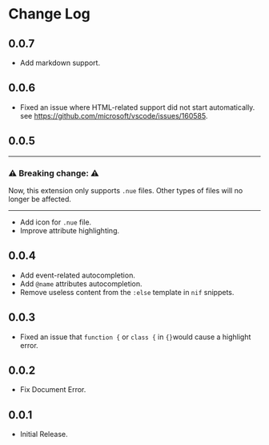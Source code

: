 # Change Log

## 0.0.7

- Add markdown support.

## 0.0.6

- Fixed an issue where HTML-related support did not start automatically. see <https://github.com/microsoft/vscode/issues/160585>.

## 0.0.5

----

### ⚠️  Breaking change: ⚠️

Now, this extension only supports `.nue` files. Other types of files will no longer be affected.

----

- Add icon for `.nue` file.
- Improve attribute highlighting.

## 0.0.4

- Add event-related autocompletion.
- Add `@name` attributes autocompletion.
- Remove useless content from the `:else` template in `nif` snippets.

## 0.0.3

- Fixed an issue that `function {` or `class {` in `{}`would cause a highlight error.

## 0.0.2

- Fix Document Error.

## 0.0.1

- Initial Release.
